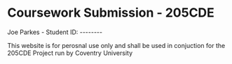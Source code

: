 <h1> Coursework Submission - 205CDE </h1>
Joe Parkes - Student ID: --------

This website is for perosnal use only and shall be used in conjuction for the 205CDE Project run by Coventry University


